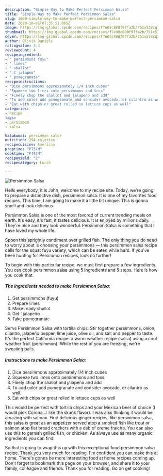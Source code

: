 ```yaml
---
description: "Simple Way to Make Perfect Persimmon Salsa"
title: "Simple Way to Make Perfect Persimmon Salsa"
slug: 1069-simple-way-to-make-perfect-persimmon-salsa
date: 2020-10-01T07:35:51.865Z
image: https://img-global.cpcdn.com/recipes/f7e08c888f97fa2b/751x532cq70/persimmon-salsa-recipe-main-photo.jpg
thumbnail: https://img-global.cpcdn.com/recipes/f7e08c888f97fa2b/751x532cq70/persimmon-salsa-recipe-main-photo.jpg
cover: https://img-global.cpcdn.com/recipes/f7e08c888f97fa2b/751x532cq70/persimmon-salsa-recipe-main-photo.jpg
author: Olivia Daniels
ratingvalue: 3.3
reviewcount: 4
recipeingredient:
- " persimmons fuyu"
- " limes"
- " shallot"
- " I jalapeo"
- " pomegranate"
recipeinstructions:
- "Dice persimmons approximately 1/4 inch cubes"
- "Squeeze two limes onto persimmons and toss"
- "Finely chop the shallot and jalapeño and add"
- "To add color add pomegranate and consider avocado, or cilantro as well."
- "Eat with chips or great rolled in lettuce cups as well"
categories:
- Recipe
tags:
- persimmon
- salsa

katakunci: persimmon salsa 
nutrition: 294 calories
recipecuisine: American
preptime: "PT37M"
cooktime: "PT44M"
recipeyield: "2"
recipecategory: Lunch

---
```



![Persimmon Salsa](https://img-global.cpcdn.com/recipes/f7e08c888f97fa2b/751x532cq70/persimmon-salsa-recipe-main-photo.jpg)

Hello everybody, it is John, welcome to my recipe site. Today, we're going to prepare a distinctive dish, persimmon salsa. It is one of my favorites food recipes. This time, I am going to make it a little bit unique. This is gonna smell and look delicious.

Persimmon Salsa is one of the most favored of current trending meals on earth. It's easy, it's fast, it tastes delicious. It is enjoyed by millions daily. They're nice and they look wonderful. Persimmon Salsa is something that I have loved my whole life.

Spoon this sprightly condiment over grilled fish. The only thing you do need to worry about is choosing your persimmons — this persimmon salsa recipe calls for the squat fuyu variety, which can be eaten while hard. If you&#39;ve been hunting for Persimmon recipes, look no further!


To begin with this particular recipe, we must first prepare a few ingredients. You can cook persimmon salsa using 5 ingredients and 5 steps. Here is how you cook that.

<!--inarticleads1-->

##### The ingredients needed to make Persimmon Salsa:

1. Get  persimmons (fuyu)
1. Prepare  limes
1. Make ready  shallot
1. Get  I jalapeño
1. Take  pomegranate


Serve Persimmon Salsa with tortilla chips. Stir together persimmons, onion, cilantro, jalapeño pepper, lime juice, olive oil, and salt and pepper to taste. It&#39;s the perfect California recipe: a warm weather recipe (salsa) using a cool weather fruit (persimmon). While the rest of you are freezing, we&#39;re sweating balls. 

<!--inarticleads2-->

##### Instructions to make Persimmon Salsa:

1. Dice persimmons approximately 1/4 inch cubes
1. Squeeze two limes onto persimmons and toss
1. Finely chop the shallot and jalapeño and add
1. To add color add pomegranate and consider avocado, or cilantro as well.
1. Eat with chips or great rolled in lettuce cups as well


This would be perfect with tortilla chips and your Mexican beer of choice (I would pick Corona…I like the skunk flavor). I was also thinking it would be amazing with salmon. Find delicious ginger recipes, like persimmon salsa, this salsa is great as an appetizer served atop a smoked fish like trout or salmon atop flat bread crackers with a dab of creme fraiche. You can also use this to garnish grilled fish, or chicken. As always use as many organic ingredients you can find. 

So that is going to wrap this up with this exceptional food persimmon salsa recipe. Thank you very much for reading. I'm confident you can make this at home. There's gonna be more interesting food at home recipes coming up. Don't forget to bookmark this page on your browser, and share it to your family, colleague and friends. Thank you for reading. Go on get cooking!
